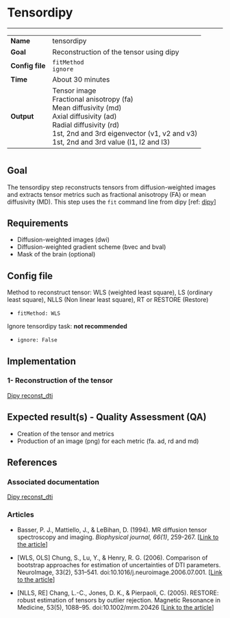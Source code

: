 # Tensordipy
---

|                |                                                       |
|----------------|-------------------------------------------------------|
|**Name**        | tensordipy                                            |
|**Goal**        | Reconstruction of the tensor using dipy               |
|**Config file** | `fitMethod` <br> `ignore`                                              |
|**Time**        | About 30 minutes                                      |
|**Output**      | Tensor image <br> Fractional anisotropy (fa) <br> Mean diffusivity (md) <br> Axial diffusivity (ad) <br> Radial diffusivity (rd) <br> 1st, 2nd and 3rd eigenvector (v1, v2 and v3) <br> 1st, 2nd and 3rd value (l1, l2 and l3) |

#

## Goal

The tensordipy step reconstructs tensors from diffusion-weighted images and extracts tensor metrics such as fractional anisotropy (FA) or mean diffusivity (MD).
This step uses the `fit` command line from dipy [ref: <a href="http://nipy.org/dipy/examples_built/reconst_dti.html#example-reconst-dti" target="_blank">dipy</a>]

## Requirements

- Diffusion-weighted images (dwi)
- Diffusion-weighted gradient scheme (bvec and bval)
- Mask of the brain (optional)

## Config file

Method to reconstruct tensor: WLS (weighted least square), LS (ordinary least square), NLLS (Non linear least square), RT or RESTORE (Restore)

- `fitMethod: WLS`

Ignore tensordipy task: **not recommended**

- `ignore: False`

## Implementation

### 1- Reconstruction of the tensor

<a href="http://nipy.org/dipy/examples_built/reconst_dti.html#example-reconst-dti" target="_blank">Dipy reconst_dti</a>

## Expected result(s) - Quality Assessment (QA)

- Creation of the tensor and metrics
- Production of an image (png) for each metric (fa. ad, rd and md)

## References

### Associated documentation

<a href="http://nipy.org/dipy/examples_built/reconst_dti.html#example-reconst-dti" target="_blank">Dipy reconst_dti</a>

### Articles

- Basser, P. J., Mattiello, J., & LeBihan, D. (1994). MR diffusion tensor spectroscopy and imaging. *Biophysical journal, 66(1)*, 259-267. [<a href="http://www.pubmedcentral.nih.gov/articlerender.fcgi?artid=1275686&tool=pmcentrez&rendertype=abstract" target="_blank">Link to the article</a>] 

- [WLS, OLS] Chung, S., Lu, Y., & Henry, R. G. (2006). Comparison of bootstrap approaches for estimation of uncertainties of DTI parameters. NeuroImage, 33(2), 531–541. doi:10.1016/j.neuroimage.2006.07.001. [<a href="http://www.sciencedirect.com/science/article/pii/S1053811906007403" target="_blank">Link to the article</a>]

- [NLLS, RE] Chang, L.-C., Jones, D. K., & Pierpaoli, C. (2005). RESTORE: robust estimation of tensors by outlier rejection. Magnetic Resonance in Medicine, 53(5), 1088–95. doi:10.1002/mrm.20426 [<a href="http://onlinelibrary.wiley.com/doi/10.1002/mrm.20426/epdf" target="_blank">Link to the article</a>] 

